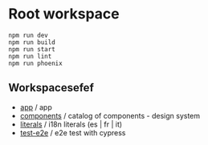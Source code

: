 # Root workspace

```node
npm run dev
npm run build
npm run start
npm run lint
npm run phoenix
```

## Workspacesefef

- [app](./app/README.md) / app
- [components](./components/README.md) / catalog of components - design system
- [literals](./literals/README.md) / i18n literals (es | fr | it)
- [test-e2e](./test-e2e/README.md) / e2e test with cypress
